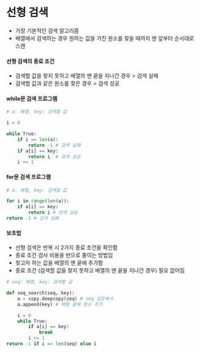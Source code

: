 # 선형 검색
- 가장 기본적인 검색 알고리즘
- 배열에서 검색하는 경우 원하는 값을 가진 원소를 찾을 때까지 맨 앞부터 순서대로 스캔

#### 선형 검색의 종료 조건
- 검색할 값을 찾지 못하고 배열의 맨 끝을 지나간 경우 > 검색 실패
- 검색할 값과 같은 원소를 찾은 경우 > 검색 성공

#### while문 검색 프로그램
```python
# a: 배열, key: 검색할 값 

i = 0

while True:
    if i == len(a):
        return -1 # 검색 실패
    if a[i] == key:
        return i  # 검색 성공
    i += 1
```

#### for문 검색 프로그램
```python
# a: 배열, key: 검색할 값 

for i in range(len(a)):
    if a[i] == key:
        return i # 검색 성공
return -1 # 검색 실패
```

#### 보초법
- 선형 검색은 반복 시 2가지 종료 조건을 확인함
- 종료 조건 검사 비용을 반으로 줄이는 방법임
- 찾고자 하는 값을 배열의 맨 끝에 추가함 
- 종료 조건 (검색할 값을 찾지 못하고 배열의 맨 끝을 지나간 경우) 필요 없어짐

```python
# seq: 배열, key: 검색할 값 

def seq_search(seq, key):
    a = copy.deepcopy(seq) # seq 깊은복사
    a.append(key) # 배열 끝에 원소 추가

    i = 0
    while True:
        if a[i] == key:
            break
        i += 1
return -1 if i == len(seq) else i
```
